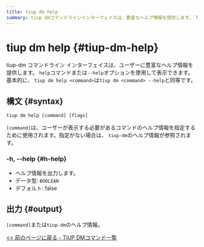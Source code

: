```yaml
---
title: tiup dm help
summary: tiup dmコマンドラインインターフェイスは、豊富なヘルプ情報を提供します。`help`コマンドまたは`--help`オプションを使用して表示できます。基本的に、`tiup dm help <command>`は`tiup dm <command> --help`と同等です。構文は`tiup dm help [command] [flags]`で、`[command]`は必要に応じて指定します。`-h, --help`オプションはヘルプ情報を出力し、デフォルトはfalseです。出力は`[command]`または`tiup-dm`のヘルプ情報です。
---
```


# tiup dm help {#tiup-dm-help}

tiup-dm コマンドライン インターフェイスは、ユーザーに豊富なヘルプ情報を提供します。 `help`コマンドまたは`--help`オプションを使用して表示できます。基本的に、 `tiup dm help <command>`は`tiup dm <command> --help`と同等です。

## 構文 {#syntax}

```shell
tiup dm help [command] [flags]
```

`[command]`は、ユーザーが表示する必要があるコマンドのヘルプ情報を指定するために使用されます。指定がない場合は、 `tiup-dm`のヘルプ情報が参照されます。

### -h, --help {#h-help}

-   ヘルプ情報を出力します。
-   データ型: `BOOLEAN`
-   デフォルト: false

## 出力 {#output}

`[command]`または`tiup-dm`のヘルプ情報。

[&lt;&lt; 前のページに戻る - TiUP DMコマンド一覧](/tiup/tiup-component-dm.md#command-list)
